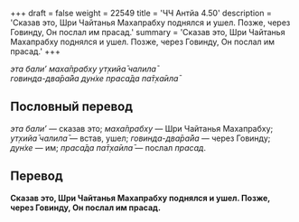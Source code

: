 +++
draft = false
weight = 22549
title = 'ЧЧ Антйа 4.50'
description = 'Сказав это, Шри Чайтанья Махапрабху поднялся и ушел. Позже, через Говинду, Он послал им прасад.'
summary = 'Сказав это, Шри Чайтанья Махапрабху поднялся и ушел. Позже, через Говинду, Он послал им прасад.'
+++

_эта бали’ маха̄прабху ут̣хийа̄ чалила̄  
говинда-два̄ра̄йа дун̇хе праса̄да па̄т̣ха̄ила̄_

## Пословный перевод

_эта_ _бали’_ — сказав это; _маха̄прабху_ — Шри Чайтанья Махапрабху; _ут̣хийа̄_ _чалила̄_ — встав, ушел; _говинда_\-_два̄ра̄йа_ — через Говинду; _дун̇хе_ — им; _праса̄да_ _па̄т̣ха̄ила̄_ — послал _прасад_.

## Перевод

**Сказав это, Шри Чайтанья Махапрабху поднялся и ушел. Позже, через Говинду, Он послал им прасад.**
